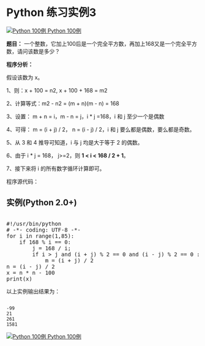 Python 练习实例3
============

[![Python 100例](../images/up.gif)
 Python 100例](python-100-examples.html)


 **题目：** 一个整数，它加上100后是一个完全平方数，再加上168又是一个完全平方数，请问该数是多少？

 **程序分析：**

 假设该数为 x。

 1、则：x + 100 = n2, x + 100 + 168 = m2

 2、计算等式：m2 - n2 = (m + n)(m - n) = 168

 3、设置： m + n = i，m - n = j，i * j =168，i 和 j 至少一个是偶数

 4、可得： m = (i + j) / 2， n = (i - j) / 2，i 和 j 要么都是偶数，要么都是奇数。

 5、从 3 和 4 推导可知道，i 与 j 均是大于等于 2 的偶数。

 6、由于 i * j = 168， j>=2，则 **1 < i < 168 / 2 + 1**。

 7、接下来将 i 的所有数字循环计算即可。

 程序源代码：

  实例(Python 2.0+)
---------------

 <pre>

#!/usr/bin/python
# -*- coding: UTF-8 -*-
for i in range(1,85):
    if 168 % i == 0:
        j = 168 / i;
        if i > j and (i + j) % 2 == 0 and (i - j) % 2 == 0 :
            m = (i + j) / 2
n = (i - j) / 2
x = n * n - 100
print(x)
</pre>

  以上实例输出结果为：


```

-99
21
261
1581

```

[![Python 100例](../images/up.gif)
 Python 100例](python-100-examples.html)
